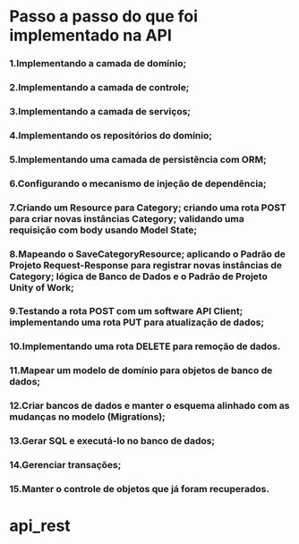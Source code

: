 # Passo a passo do que foi implementado na API

### 1.Implementando a camada de domínio;

### 2.Implementando a camada de controle;

### 3.Implementando a camada de serviços;

### 4.Implementando os repositórios do domí­nio;

### 5.Implementando uma camada de persistência com ORM;

### 6.Configurando o mecanismo de injeção de dependência;

### 7.Criando um Resource para Category; criando uma rota POST para criar novas instâncias Category; validando uma requisição com body usando Model State;

### 8.Mapeando o SaveCategoryResource; aplicando o Padrão de Projeto Request-Response para registrar novas instâncias de Category; lógica de Banco de Dados e o Padrão de Projeto Unity of Work;

### 9.Testando a rota POST com um software API Client; implementando uma rota PUT para atualização de dados;

### 10.Implementando uma rota DELETE para remoção de dados.

### 11.Mapear um modelo de domínio para objetos de banco de dados;

### 12.Criar bancos de dados e manter o esquema alinhado com as mudanças no modelo (Migrations);

### 13.Gerar SQL e executá-lo no banco de dados;

### 14.Gerenciar transações;

### 15.Manter o controle de objetos que já foram recuperados.

# api_rest
